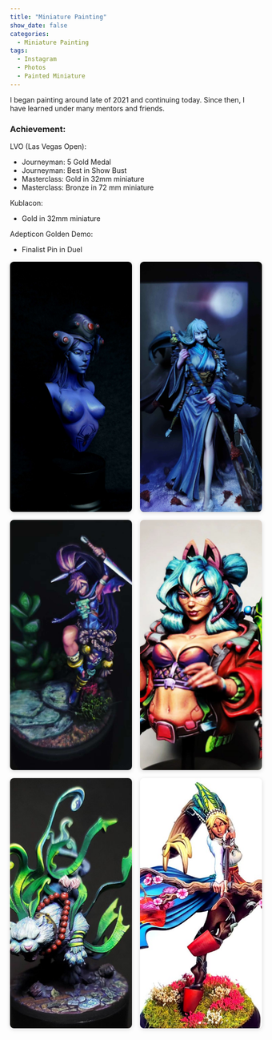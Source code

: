 ```yaml
---
title: "Miniature Painting"
show_date: false
categories: 
  - Miniature Painting
tags: 
  - Instagram
  - Photos
  - Painted Miniature
---
```

I began painting around late of 2021 and continuing today. Since then, I have learned under many mentors and friends. 

### Achievement: 
 LVO (Las Vegas Open):
 - Journeyman: 5 Gold Medal
 - Journeyman: Best in Show Bust
 - Masterclass: Gold in 32mm miniature
 - Masterclass: Bronze in 72 mm miniature

 Kublacon:
  - Gold in 32mm miniature
  
 Adepticon Golden Demo:
  - Finalist Pin in Duel

<style>
.instagram-grid {
  display: flex;
  flex-wrap: wrap;
  gap: 1rem;
  justify-content: center;
  margin-top: 1rem;
}

.instagram-grid a {
  width: 700px;
  height: 500px;
  max-width: 100%;
  overflow: hidden;
  border-radius: 8px;
  box-shadow: 0 2px 8px rgba(0, 0, 0, 0.15);
  display: block;
  flex-grow: 1;
}

.instagram-grid img {
  width: 100%;
  height: 100%;
  object-fit: cover;
  transition: transform 0.2s ease;
}

.instagram-grid img:hover {
  transform: scale(1.05);
}

@media (min-width: 992px) {
  .instagram-grid a {
    flex-basis: calc(33.333% - 1rem);
  }
}

@media (max-width: 991px) {
  .instagram-grid a {
    flex-basis: calc(50% - 1rem);
  }
}

@media (max-width: 600px) {
  .instagram-grid a {
    flex-basis: 100%;
  }
}
</style>

<div class="instagram-grid">
  <a href="https://www.instagram.com/p/DI2X7-FTWv4/" target="_blank" rel="noopener noreferrer">
    <img src="/assets/Paintings-img/Widowmaker.jpg" alt="IG photo 1" />
  </a>
  <a href="https://www.instagram.com/p/DD7NYHDJB6V/" target="_blank" rel="noopener noreferrer">
    <img src="/assets/Paintings-img/Oyasu.jpg" alt="IG photo 2" />
  </a>
  <a href="https://www.instagram.com/p/Cwvpa-jy2kl/" target="_blank" rel="noopener noreferrer">
    <img src="/assets/Paintings-img/Umeka.jpg" alt="IG photo 3" />
  </a>
  <a href="https://www.instagram.com/p/CuPlPH8x9SC/" target="_blank" rel="noopener noreferrer">
    <img src="/assets/Paintings-img/Ava.png" alt="IG photo 4" />
  </a>
  <a href="https://www.instagram.com/p/Cr_cdNzpd2T/" target="_blank" rel="noopener noreferrer">
    <img src="/assets/Paintings-img/Byakko.png" alt="IG photo 5" />
  </a>
  <a href="https://www.instagram.com/p/CekG7x0p5si/" target="_blank" rel="noopener noreferrer">
    <img src="/assets/Paintings-img/Tomoe.png" alt="IG photo 6" />
  </a>
</div>

